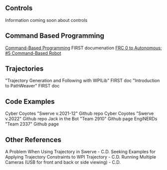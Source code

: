 ## Controls
Information coming soon about controls

## Command Based Programming
[Command-Based Programming](https://docs.wpilib.org/en/stable/docs/software/commandbased/index.html) FIRST documenation
[FRC 0 to Autonomous: #5 Command-Based Robot](https://youtu.be/VoxeXqy1bdQ)

## Trajectories
"Trajectory Generation and Following with WPILib" FIRST doc
"Introduction to PathWeaver" FIRST doc
## Code Examples
Cyber Coyotes "Swerve v.2021-12" Github repo
Cyber Coyotes "Swerve v.2022" Github repo
Jack in the Bot "Team 2910" Github page
EngiNERDs "Team 2337" Github page

## Other References
A Problem When Using Trajectory in Swerve - C.D.
Seeking Examples for Applying Trajectory Constraints to WPI Trajectory - C.D.
Running Multiple Cameras (USB for front and back or side viewing) - C.D.
